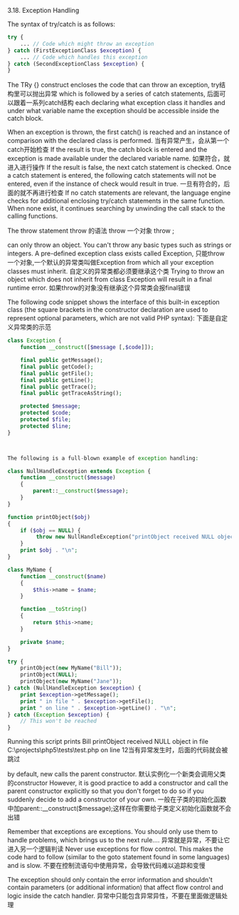 3.18. Exception Handling

The syntax of try/catch is as follows:
```php
try {
    ... // Code which might throw an exception
} catch (FirstExceptionClass $exception) {
    ... // Code which handles this exception
} catch (SecondExceptionClass $exception) {
}
```

The TRy {} construct encloses the code that can throw an exception,
try结构里可以抛出异常
which is followed by a series of catch statements, 
后面可以跟着一系列catch结构
each declaring what exception class it handles and under what variable name the exception should be accessible inside the catch block.

When an exception is thrown, the first catch() is reached and an instance of comparison with the declared class is performed.
当有异常产生，会从第一个catch开始检查
If the result is true, the catch block is entered and the exception is made available under the declared variable name.
如果符合，就进入进行操作
If the result is false, the next catch statement is checked. 
Once a catch statement is entered, the following catch statements will not be entered, 
even if the instance of check would result in true. 
一旦有符合的，后面的就不再进行检查
If no catch statements are relevant, 
the language engine checks for additional enclosing try/catch statements in the same function. 
When none exist, it continues searching by unwinding the call stack to the calling functions.

The throw statement
throw 的语法  throw 一个对象
throw <object>;

can only throw an object. You can't throw any basic types such as strings or integers. 
A pre-defined exception class exists called Exception, 
只能throw 一个对象,一个默认的异常类叫做Exception
from which all your exception classes must inherit. 
自定义的异常类都必须要继承这个类
Trying to throw an object which does not inherit from class Exception will result in a final runtime error.
如果throw的对象没有继承这个异常类会报final错误

The following code snippet shows the interface of this built-in exception class 
(the square brackets in the constructor declaration are used to represent optional parameters, which are not valid PHP syntax):
下面是自定义异常类的示范
```php
class Exception {
    function __construct([$message [,$code]]);

    final public getMessage();
    final public getCode();
    final public getFile();
    final public getLine();
    final public getTrace();
    final public getTraceAsString();

    protected $message;
    protected $code;
    protected $file;
    protected $line;
}



The following is a full-blown example of exception handling:

class NullHandleException extends Exception {
    function __construct($message)
    {
        parent::__construct($message);
    }
}

function printObject($obj)
{
    if ($obj == NULL) {
         throw new NullHandleException("printObject received NULL object");
    }
    print $obj . "\n";
}

class MyName {
    function __construct($name)
    {
        $this->name = $name;
    }

    function __toString()
    {
        return $this->name;
    }

    private $name;
}

try {
    printObject(new MyName("Bill"));
    printObject(NULL);
    printObject(new MyName("Jane"));
} catch (NullHandleException $exception) {
    print $exception->getMessage();
    print " in file " . $exception->getFile();
    print " on line " . $exception->getLine() . "\n";
} catch (Exception $exception) {
    // This won't be reached
}
```

Running this script prints
Bill
printObject received NULL object in file C:\projects\php5\tests\test.php on line
12当有异常发生时，后面的代码就会被跳过

by default, new calls the parent constructor. 
默认实例化一个新类会调用父类的constructor
However, it is good practice to add a constructor and call the parent constructor explicitly 
so that you don't forget to do so if you suddenly decide to add a constructor of your own.
一般在子类的初始化函数中加parent::__construct($message);这样在你需要给子类定义初始化函数就不会出错


Remember that exceptions are exceptions. You should only use them to handle problems, which brings us to the next rule….
异常就是异常，不要让它进入另一个逻辑判读
Never use exceptions for flow control. 
This makes the code hard to follow (similar to the goto statement found in some languages) and is slow.
不要在控制流语句中使用异常，会导致代码难以追踪和变慢

The exception should only contain the error information and shouldn't contain parameters 
(or additional information) that affect flow control and logic inside the catch handler.
异常中只能包含异常异性，不要在里面做逻辑处理







